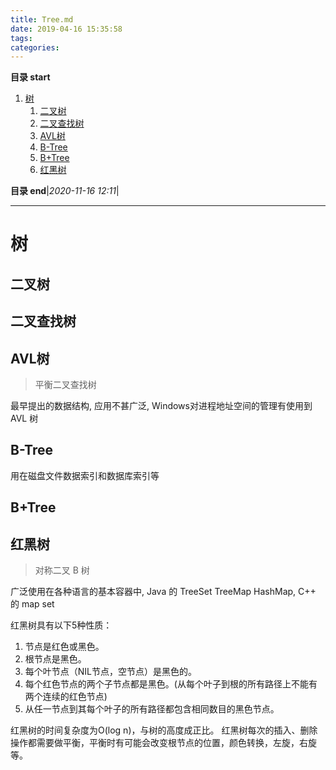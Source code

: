 ```yaml
---
title: Tree.md
date: 2019-04-16 15:35:58
tags: 
categories: 
---
```


**目录 start**

1. [树](#树)
    1. [二叉树](#二叉树)
    1. [二叉查找树](#二叉查找树)
    1. [AVL树](#avl树)
    1. [B-Tree](#b-tree)
    1. [B+Tree](#b+tree)
    1. [红黑树](#红黑树)

**目录 end**|_2020-11-16 12:11_|
****************************************
# 树

## 二叉树

## 二叉查找树

## AVL树
> 平衡二叉查找树

最早提出的数据结构, 应用不甚广泛, Windows对进程地址空间的管理有使用到 AVL 树 

## B-Tree

用在磁盘文件数据索引和数据库索引等

## B+Tree

## 红黑树
> 对称二叉 B 树

广泛使用在各种语言的基本容器中, Java 的 TreeSet TreeMap  HashMap, C++ 的 map set

红黑树具有以下5种性质：
1. 节点是红色或黑色。
1. 根节点是黑色。
1. 每个叶节点（NIL节点，空节点）是黑色的。
1. 每个红色节点的两个子节点都是黑色。(从每个叶子到根的所有路径上不能有两个连续的红色节点)
1. 从任一节点到其每个叶子的所有路径都包含相同数目的黑色节点。

红黑树的时间复杂度为O(log n)，与树的高度成正比。
红黑树每次的插入、删除操作都需要做平衡，平衡时有可能会改变根节点的位置，颜色转换，左旋，右旋等。
